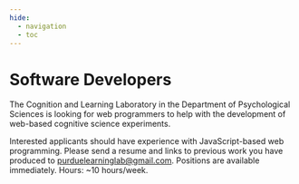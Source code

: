 ```yaml
---
hide:
  - navigation
  - toc
---
```


# Software Developers

The Cognition and Learning Laboratory in the Department of Psychological Sciences is looking for web programmers to help with the development of web-based cognitive science experiments.

Interested applicants should have experience with JavaScript-based web programming. Please send a resume and links to previous work you have produced to purduelearninglab@gmail.com. Positions are available immediately. Hours: ~10 hours/week.
